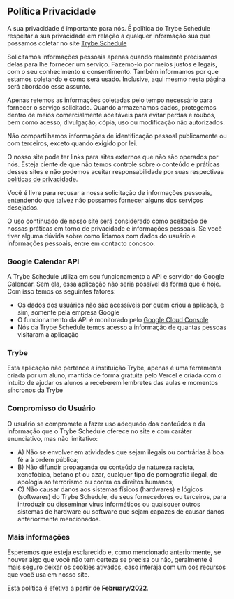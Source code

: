 <h2>Política Privacidade</h2>
<p>A sua privacidade é importante para nós. É política do Trybe Schedule respeitar a sua privacidade em relação a qualquer informação sua que possamos coletar no site <a href=https://trybe-schedule.vercel.app/>Trybe Schedule</a></p>
<p>Solicitamos informações pessoais apenas quando realmente precisamos delas para lhe fornecer um serviço. Fazemo-lo por meios justos e legais, com o seu conhecimento e consentimento. Também informamos por que estamos coletando e como será usado. Inclusive, aqui mesmo nesta página será abordado esse assunto.          </p>
<p>Apenas retemos as informações coletadas pelo tempo necessário para fornecer o serviço solicitado. Quando armazenamos dados, protegemos dentro de meios comercialmente aceitáveis ​​para evitar perdas e roubos, bem como acesso, divulgação, cópia, uso ou                        modificação não autorizados.</p>
<p>Não compartilhamos informações de identificação pessoal publicamente ou com terceiros, exceto quando exigido por lei.</p>
<p>O nosso site pode ter links para sites externos que não são operados por nós. Esteja ciente de que não temos controle sobre o conteúdo e práticas desses sites e não podemos aceitar responsabilidade por suas respectivas <a href='#'>políticas de privacidade</a>.                    </p>
<p>Você é livre para recusar a nossa solicitação de informações pessoais, entendendo que talvez não possamos fornecer alguns dos serviços desejados.</p>
<p>O uso continuado de nosso site será considerado como aceitação de nossas práticas em torno de privacidade e informações pessoais. Se você tiver alguma dúvida sobre como lidamos com dados do usuário e informações pessoais, entre em contacto conosco.</p>
<h3>Google Calendar API</h3>
<p>A Trybe Schedule utiliza em seu funcionamento a API e servidor do Google Calendar. Sem ela, essa aplicação não seria possível da forma que é hoje. Com isso temos os seguintes fatores:</p>
<ul>
  <li>Os dados dos usuários não são acessíveis por quem criou a aplicaçã, e sim, somente pela empresa Google</li>
  <li>O funcionamento da API é monitorado pelo <a href="https://console.cloud.google.com/">Google Cloud Console</a></li>
  <li>Nós da Trybe Schedule temos acesso a informação de quantas pessoas visitaram a aplicação</li>
</ul>
<h3>Trybe</h3>
<p>Esta aplicação não pertence a instituição Trybe, apenas é uma ferramenta criada por um aluno, mantida de forma gratuita pelo Vercel e criada com o intuito de ajudar os alunos a receberem lembretes das aulas e momentos síncronos da Trybe</p>

<h3>Compromisso do Usuário</h3>
<p>O usuário se compromete a fazer uso adequado dos conteúdos e da informação que o Trybe Schedule oferece no site e com caráter enunciativo, mas não limitativo:</p>
<ul>
   <li>A) Não se envolver em atividades que sejam ilegais ou contrárias à boa fé a à ordem pública;</li>
   <li>B) Não difundir propaganda ou conteúdo de natureza racista, xenofóbica, <a style='color: inherit !important; text-decoration:none !important;' href='https://ondeapostar.pt/review/betano/'>betano pt</a> ou azar, qualquer tipo de pornografia ilegal, de apologia ao terrorismo ou contra os direitos humanos;</li>
   <li>C) Não causar danos aos sistemas físicos (hardwares) e lógicos (softwares) do Trybe Schedule, de seus fornecedores ou terceiros, para introduzir ou disseminar vírus informáticos ou quaisquer outros sistemas de hardware ou software que sejam capazes de causar danos anteriormente mencionados.</li>
</ul>
<h3>Mais informações</h3>
<p>Esperemos que esteja esclarecido e, como mencionado anteriormente, se houver algo que você não tem certeza se precisa ou não, geralmente é mais seguro deixar os cookies ativados, caso interaja com um dos recursos que você usa em nosso site.</p>
<p>Esta política é efetiva a partir de <strong>February</strong>/<strong>2022</strong>.</p>